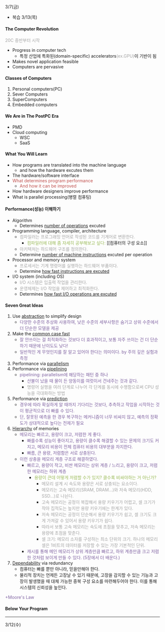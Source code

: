 3/7(금)
* 복습 3/13(목)


#### The Computer Revolution
<font color="#a5a5a5">20C 중반부터 시작</font>
* Progress in computer tech
	* 특정 산업에 특화된(domain-specific) accelerators<font color="#a5a5a5">(ex.GPU)</font>이 기반이 됨
* Makes novel application feasible
* Computers are pervasive

#### Classes of Computers
1. Personal computers(PC)
2. Sever Computers
3. SuperComputers
4. Embedded computers



#### We Are in The PostPC Era
* PMD
* Cloud computing
	* WSC
	* SaaS



#### What You Will Learn
* How programs are translated into the machine language
	* and how the hardware excutes them
* The hardware/software interface
* <font color="#c0504d">What determines program performance</font>
	* <font color="#c0504d">And how it can be improved</font>
* How hardware designers improve performance
* What is parallel processing(병렬 컴퓨팅)



#### Performance(성능) 이해하기
* Algorithm
	* Determines <u>number of operations</u> excuted
* Programming language, compiler, architecture
	* <font color="#a5a5a5">컴파일러는 프로그래밍 언어로 작성된 코드를 기계어로 변환한다.</font>
		* <font color="#9bbb59">컴파일러에 대해 좀 자세히 공부해보고 싶다: </font>[[컴퓨터의 구성 요소]]
	* <font color="#a5a5a5">아키텍처는 하드웨어 구조를 정의한다.</font>
	* Determine <u>number of machine instructions</u> excuted per operation
* Processor and memory system
	* <font color="#a5a5a5">프로세서는 기계 명령어를 실행하는 하드웨어 부품이다.</font>
	* Determine <u>how fast instructions are excuted</u>
* I/O system (including OS)
	* <font color="#a5a5a5">I/O 시스템은 입출력 작업을 관리한다.</font>
	* <font color="#a5a5a5">운영체제는 I/O 작업을 제어하고 최적화한다.</font>
	* Determines <u>how fast I/O operations are excuted</u>


#### Seven Great Ideas
1. Use <u>abstraction</u> to simplify design
	* <font color="#8064a2">다양한 수준의 추상화 사용하여, 낮은 수준의 세부사항은 숨기고 상위 수준에서 더 단순한 모델을 제공</font>
2. Make the <u>common case fast</u>
	* <font color="#8064a2">잘 안쓰이는 걸 최적화하는 것보다 더 효과적이고, 보통 자주 쓰이는 건 더 단순하기 때문에 난이도도 낮다!</font>
	* <font color="#8064a2">일반적인 게 무엇인지를 잘 알고 있어야 한다는 의미이다. by 주의 깊은 실험과 측정</font>
3. Performance via <u>parallelism</u>
4. Performance via <u>pipelining</u>
	* <font color="#8064a2">pipelining: parallelism에 해당하는 패턴 중 하나</font>
		* <font color="#8064a2">산불이 났을 때 물이 든 양동이를 여럿이서 건네주는 것과 같다.</font>
		* <font color="#a5a5a5">명령어 실행을 여러 단계로 나누어 각 단계를 동시에 수행함으로써 CPU 성능을 극대화하는 방법</font>
5. Performance via <u>prediction</u>
	* <font color="#8064a2">경우에 따라 확실하게 알 때까지 기다리는 것보다, 추측하고 작업을 시작하는 것이 평균적으로 더 빠를 수 있다.</font>
	* <font color="#8064a2">단, 잘못된 예측을 한 경우 복구하는 메커니즘이 너무 비싸지 않고, 예측의 정확도가 상대적으로 높다는 전제가 필요</font>
6. <u>Hierarchy</u> of memories
	* <font color="#8064a2">메모리는 빠르고, 용량이 크고, 저렴한 게 좋다.</font>
		* <font color="#8064a2">빠를수록 성능이 좋아지고, 용량이 클수록 해결할 수 있는 문제의 크기도 커지고, 메모리 비용이 전체 컴퓨터 비용의 대부분을 차지한다.</font>
		* <font color="#8064a2">빠름, 큰 용량, 저렴함은 서로 상충된다.</font>
	* <font color="#8064a2">이런 상충을 메모리 계층 구조로 해결하였다.</font>
		* <font color="#8064a2">빠르고, 용량이 작고, 비싼 메모리는 상위 계층 / 느리고, 용량이 크고, 저렴한 메모리는 하위 계층</font>
			* <font color="#9bbb59">용량이 큰데 어떻게 저렴할 수가 있지? 클수록 비싸야하는 거 아닌가?</font>
				* <font color="#a5a5a5">메모리 설계 시 속도와 용량은 서로 상충되는 요소이다.</font>
				* <font color="#a5a5a5">메모리는 고속 메모리(SRAM, DRAM...)와 저속 메모리(HDD, SSD...)로 나뉜다.</font>
				* <font color="#a5a5a5">고속 메모리는 공정이 복잡해서 용량 키우기가 어렵고, 셀 크기가 작아 집적도는 높지만 용량 키우기에는 한계가 있다.</font>
				* <font color="#a5a5a5">저속 메모리는 공정이 단순해서 용량 키우기가 쉽고, 셀 크기도 크게 가져갈 수 있어서 용량 키우기가 쉽다.</font>
				* <font color="#a5a5a5">따라서 보통 고속 메모리는 속도에 초점을 맞추고, 저속 메모리는 용량에 초점을 맞춘다.</font>
				* <font color="#a5a5a5">셀 크기: 메모리 소자를 구성하는 최소 단위의 크기. 하나의 메모리 셀은 1비트의 데이터를 저장할 수 있는 가장 기본적인 단위.</font>
		* <font color="#8064a2">캐시를 통해 메인 메모리가 상위 계층만큼 빠르고, 하위 계층만큼 크고 저렴한 것처럼 보이게 만들 수 있다. (5장에서 더 배운다.)</font>
7. <u>Dependability</u> via redundancy
	* 컴퓨터는 빠를 뿐만 아니라, 믿을만해야 한다.
	* 물리적 장치는 언제든 고장날 수 있기 때문에, 고장을 감지할 수 있는 기능과 고장이 발생했을 때 대체 가능한 중복 구성 요소를 마련해두어야 한다. 이를 통해 시스템의 신뢰성을 높인다.

<font color="#8064a2">+Moore's Law</font>


#### Below Your Program


---


3/12(수)